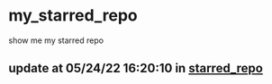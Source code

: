 # my_starred_repo
show me my starred repo

update at 05/24/22 16:20:10 in [starred_repo](./index.html)
---

